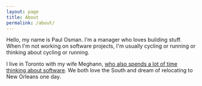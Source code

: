 ```yaml
---
layout: page
title: About
permalink: /about/
---
```


Hello, my name is Paul Osman. I'm a manager who loves building stuff. When I'm not working on software projects, I'm usually cycling or running or thinking about cycling or running.

I live in Toronto with my wife Meghann, [who also spends a lot of time thinking about software](https://unspace.ca/about/). We both love the South and dream of relocating to New Orleans one day.
